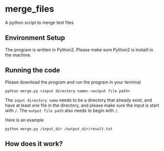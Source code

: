 # merge_files
A python script to merge text files



## Environment Setup
The program is written in Python2. Please make sure Python2 is instaill in the machine.


## Running the code
Please download the program and run the program in your terminal
```
pyhton merge.py <input directory name> <output file path>
```
The `input directory name` needs to be a directory that already exist, and have at least one file in the directory, and please make sure the input is start with `/`. 
The `output file path` also needs to begin with `/`.

Here is an example
```
python merge.py /input_dir /output_dir/result.txt
```

## How does it work?
